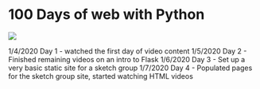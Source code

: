# 100 Days of web with Python

![](https://raw.githubusercontent.com/talkpython/100daysofweb-with-python-course/master/readme_resources/100days-web.png?token=AAPQ62OROPS5REVP3COFPSS4ZIIEW)

1/4/2020 Day 1 - watched the first day of video content
1/5/2020 Day 2 - Finished remaining videos on an intro to Flask
1/6/2020 Day 3 - Set up a very basic static site for a sketch group
1/7/2020 Day 4 - Populated pages for the sketch group site, started watching HTML videos
